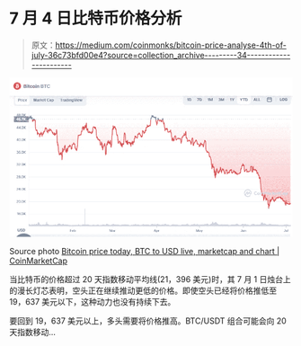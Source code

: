 # 7 月 4 日比特币价格分析

> 原文：<https://medium.com/coinmonks/bitcoin-price-analyse-4th-of-july-36c73bfd00e4?source=collection_archive---------34----------------------->

![](img/91ef26f02307da6740b3f7d7f66b5ead.png)

Source photo [Bitcoin price today, BTC to USD live, marketcap and chart | CoinMarketCap](https://coinmarketcap.com/currencies/bitcoin/)

当比特币的价格超过 20 天指数移动平均线(21，396 美元)时，其 7 月 1 日烛台上的漫长灯芯表明，空头正在继续推动更低的价格。即使空头已经将价格推低至 19，637 美元以下，这种动力也没有持续下去。

要回到 19，637 美元以上，多头需要将价格推高。BTC/USDT 组合可能会向 20 天指数移动…